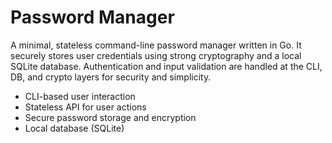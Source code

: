 # Password Manager

A minimal, stateless command-line password manager written in Go. It securely stores user credentials using strong cryptography and a local SQLite database. Authentication and input validation are handled at the CLI, DB, and crypto layers for security and simplicity.

- CLI-based user interaction
- Stateless API for user actions
- Secure password storage and encryption
- Local database (SQLite)